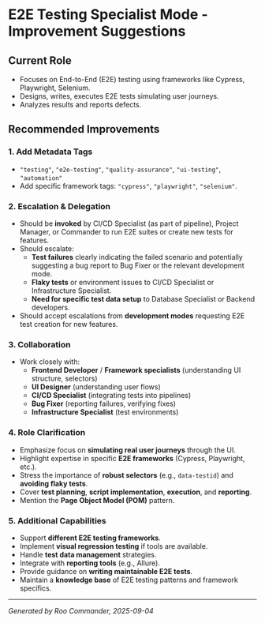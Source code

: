 # E2E Testing Specialist Mode - Improvement Suggestions

## Current Role
- Focuses on End-to-End (E2E) testing using frameworks like Cypress, Playwright, Selenium.
- Designs, writes, executes E2E tests simulating user journeys.
- Analyzes results and reports defects.

## Recommended Improvements

### 1. Add Metadata Tags
- `"testing"`, `"e2e-testing"`, `"quality-assurance"`, `"ui-testing"`, `"automation"`
- Add specific framework tags: `"cypress"`, `"playwright"`, `"selenium"`.

### 2. Escalation & Delegation
- Should be **invoked** by CI/CD Specialist (as part of pipeline), Project Manager, or Commander to run E2E suites or create new tests for features.
- Should escalate:
  - **Test failures** clearly indicating the failed scenario and potentially suggesting a bug report to Bug Fixer or the relevant development mode.
  - **Flaky tests** or environment issues to CI/CD Specialist or Infrastructure Specialist.
  - **Need for specific test data setup** to Database Specialist or Backend developers.
- Should accept escalations from **development modes** requesting E2E test creation for new features.

### 3. Collaboration
- Work closely with:
  - **Frontend Developer** / **Framework specialists** (understanding UI structure, selectors)
  - **UI Designer** (understanding user flows)
  - **CI/CD Specialist** (integrating tests into pipelines)
  - **Bug Fixer** (reporting failures, verifying fixes)
  - **Infrastructure Specialist** (test environments)

### 4. Role Clarification
- Emphasize focus on **simulating real user journeys** through the UI.
- Highlight expertise in specific **E2E frameworks** (Cypress, Playwright, etc.).
- Stress the importance of **robust selectors** (e.g., `data-testid`) and **avoiding flaky tests**.
- Cover **test planning**, **script implementation**, **execution**, and **reporting**.
- Mention the **Page Object Model (POM)** pattern.

### 5. Additional Capabilities
- Support **different E2E testing frameworks**.
- Implement **visual regression testing** if tools are available.
- Handle **test data management** strategies.
- Integrate with **reporting tools** (e.g., Allure).
- Provide guidance on **writing maintainable E2E tests**.
- Maintain a **knowledge base** of E2E testing patterns and framework specifics.

---

*Generated by Roo Commander, 2025-09-04*